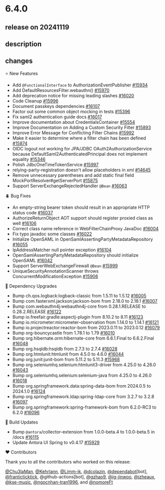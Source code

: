 # 6.4.0

## release on 20241119
## description
## changes
⭐ New Features

* Add <code>@FunctionalInterface</code> to AuthorizationEventPublisher <a href="https://github.com/spring-projects/spring-security/pull/15934" data-hovercard-type="pull_request" data-hovercard-url="/spring-projects/spring-security/pull/15934/hovercard">#15934</a>
* Add DefaultResourcesFilter.webauthn() <a href="https://github.com/spring-projects/spring-security/pull/15970" data-hovercard-type="pull_request" data-hovercard-url="/spring-projects/spring-security/pull/15970/hovercard">#15970</a>
* Add deprecation notice for missing leading slashes <a href="https://github.com/spring-projects/spring-security/issues/16020" data-hovercard-type="issue" data-hovercard-url="/spring-projects/spring-security/issues/16020/hovercard">#16020</a>
* Code Cleanup <a href="https://github.com/spring-projects/spring-security/pull/15996" data-hovercard-type="pull_request" data-hovercard-url="/spring-projects/spring-security/pull/15996/hovercard">#15996</a>
* Document passkeys dependencies <a href="https://github.com/spring-projects/spring-security/issues/16107" data-hovercard-type="issue" data-hovercard-url="/spring-projects/spring-security/issues/16107/hovercard">#16107</a>
* Factor out some common object mocking in tests <a href="https://github.com/spring-projects/spring-security/pull/15396" data-hovercard-type="pull_request" data-hovercard-url="/spring-projects/spring-security/pull/15396/hovercard">#15396</a>
* Fix saml2 authentication guide docs <a href="https://github.com/spring-projects/spring-security/pull/16017" data-hovercard-type="pull_request" data-hovercard-url="/spring-projects/spring-security/pull/16017/hovercard">#16017</a>
* Improve documentation about CredentialsContainer <a href="https://github.com/spring-projects/spring-security/pull/15554" data-hovercard-type="pull_request" data-hovercard-url="/spring-projects/spring-security/pull/15554/hovercard">#15554</a>
* Improve Documentation on Adding a Custom Security Filter <a href="https://github.com/spring-projects/spring-security/issues/15893" data-hovercard-type="issue" data-hovercard-url="/spring-projects/spring-security/issues/15893/hovercard">#15893</a>
* Improve Error Message for Conflicting Filter Chains <a href="https://github.com/spring-projects/spring-security/pull/15992" data-hovercard-type="pull_request" data-hovercard-url="/spring-projects/spring-security/pull/15992/hovercard">#15992</a>
* Make it easier to determine where a filter chain has been defined <a href="https://github.com/spring-projects/spring-security/issues/15874" data-hovercard-type="issue" data-hovercard-url="/spring-projects/spring-security/issues/15874/hovercard">#15874</a>
* OIDC logout not working for JPA/JDBC OAuth2AuthorizationService because DefaultSaml2AuthenticatedPrincipal does not implement equality <a href="https://github.com/spring-projects/spring-security/issues/15346" data-hovercard-type="issue" data-hovercard-url="/spring-projects/spring-security/issues/15346/hovercard">#15346</a>
* Polish JdbcOneTimeTokenService <a href="https://github.com/spring-projects/spring-security/pull/15997" data-hovercard-type="pull_request" data-hovercard-url="/spring-projects/spring-security/pull/15997/hovercard">#15997</a>
* relying-party-registration doesn't allow placeholders in xml <a href="https://github.com/spring-projects/spring-security/issues/14645" data-hovercard-type="issue" data-hovercard-url="/spring-projects/spring-security/issues/14645/hovercard">#14645</a>
* Remove unnecessary parentheses and add static final field MockPortResolver#getServerPort <a href="https://github.com/spring-projects/spring-security/pull/15875" data-hovercard-type="pull_request" data-hovercard-url="/spring-projects/spring-security/pull/15875/hovercard">#15875</a>
* Support ServerExchangeRejectedHandler <code>@Bean</code> <a href="https://github.com/spring-projects/spring-security/issues/16063" data-hovercard-type="issue" data-hovercard-url="/spring-projects/spring-security/issues/16063/hovercard">#16063</a>

🪲 Bug Fixes

* An empty-string bearer token should result in an appropriate HTTP status code <a href="https://github.com/spring-projects/spring-security/issues/16037" data-hovercard-type="issue" data-hovercard-url="/spring-projects/spring-security/issues/16037/hovercard">#16037</a>
* AuthorizeReturnObject AOT support should register proxied class as well <a href="https://github.com/spring-projects/spring-security/issues/16106" data-hovercard-type="issue" data-hovercard-url="/spring-projects/spring-security/issues/16106/hovercard">#16106</a>
* Correct class name reference in WebFilterChainProxy JavaDoc <a href="https://github.com/spring-projects/spring-security/pull/16004" data-hovercard-type="pull_request" data-hovercard-url="/spring-projects/spring-security/pull/16004/hovercard">#16004</a>
* Fix typo javadoc some classes <a href="https://github.com/spring-projects/spring-security/pull/16022" data-hovercard-type="pull_request" data-hovercard-url="/spring-projects/spring-security/pull/16022/hovercard">#16022</a>
* Initialize OpenSAML in OpenSamlAssertingPartyMetadataRepository <a href="https://github.com/spring-projects/spring-security/pull/16055" data-hovercard-type="pull_request" data-hovercard-url="/spring-projects/spring-security/pull/16055/hovercard">#16055</a>
* IpAddressMatcher null pointer exception <a href="https://github.com/spring-projects/spring-security/issues/16104" data-hovercard-type="issue" data-hovercard-url="/spring-projects/spring-security/issues/16104/hovercard">#16104</a>
* OpenSamlAssertingPartyMetadataRepository should initialize OpenSAML <a href="https://github.com/spring-projects/spring-security/issues/16042" data-hovercard-type="issue" data-hovercard-url="/spring-projects/spring-security/issues/16042/hovercard">#16042</a>
* Support ServerWebExchangeFirewall <code>@Bean</code> <a href="https://github.com/spring-projects/spring-security/issues/15999" data-hovercard-type="issue" data-hovercard-url="/spring-projects/spring-security/issues/15999/hovercard">#15999</a>
* UniqueSecurityAnnotationScanner throws ConcurrentModificationException <a href="https://github.com/spring-projects/spring-security/issues/15906" data-hovercard-type="issue" data-hovercard-url="/spring-projects/spring-security/issues/15906/hovercard">#15906</a>

🔨 Dependency Upgrades

* Bump ch.qos.logback:logback-classic from 1.5.11 to 1.5.12 <a href="https://github.com/spring-projects/spring-security/pull/16005" data-hovercard-type="pull_request" data-hovercard-url="/spring-projects/spring-security/pull/16005/hovercard">#16005</a>
* Bump com.fasterxml.jackson:jackson-bom from 2.18.0 to 2.18.1 <a href="https://github.com/spring-projects/spring-security/pull/16007" data-hovercard-type="pull_request" data-hovercard-url="/spring-projects/spring-security/pull/16007/hovercard">#16007</a>
* Bump com.webauthn4j:webauthn4j-core from 0.28.1.RELEASE to 0.28.2.RELEASE <a href="https://github.com/spring-projects/spring-security/pull/16122" data-hovercard-type="pull_request" data-hovercard-url="/spring-projects/spring-security/pull/16122/hovercard">#16122</a>
* Bump io.freefair.gradle:aspectj-plugin from 8.10.2 to 8.11 <a href="https://github.com/spring-projects/spring-security/pull/16123" data-hovercard-type="pull_request" data-hovercard-url="/spring-projects/spring-security/pull/16123/hovercard">#16123</a>
* Bump io.micrometer:micrometer-observation from 1.14.0 to 1.14.1 <a href="https://github.com/spring-projects/spring-security/pull/16121" data-hovercard-type="pull_request" data-hovercard-url="/spring-projects/spring-security/pull/16121/hovercard">#16121</a>
* Bump io.projectreactor:reactor-bom from 2023.0.11 to 2023.0.12 <a href="https://github.com/spring-projects/spring-security/pull/16079" data-hovercard-type="pull_request" data-hovercard-url="/spring-projects/spring-security/pull/16079/hovercard">#16079</a>
* Bump org-bouncycastle from 1.78.1 to 1.79 <a href="https://github.com/spring-projects/spring-security/pull/16010" data-hovercard-type="pull_request" data-hovercard-url="/spring-projects/spring-security/pull/16010/hovercard">#16010</a>
* Bump org.hibernate.orm:hibernate-core from 6.6.1.Final to 6.6.2.Final <a href="https://github.com/spring-projects/spring-security/pull/16048" data-hovercard-type="pull_request" data-hovercard-url="/spring-projects/spring-security/pull/16048/hovercard">#16048</a>
* Bump org.hsqldb:hsqldb from 2.7.3 to 2.7.4 <a href="https://github.com/spring-projects/spring-security/pull/16028" data-hovercard-type="pull_request" data-hovercard-url="/spring-projects/spring-security/pull/16028/hovercard">#16028</a>
* Bump org.htmlunit:htmlunit from 4.5.0 to 4.6.0 <a href="https://github.com/spring-projects/spring-security/pull/16044" data-hovercard-type="pull_request" data-hovercard-url="/spring-projects/spring-security/pull/16044/hovercard">#16044</a>
* Bump org.junit:junit-bom from 5.11.2 to 5.11.3 <a href="https://github.com/spring-projects/spring-security/pull/15968" data-hovercard-type="pull_request" data-hovercard-url="/spring-projects/spring-security/pull/15968/hovercard">#15968</a>
* Bump org.seleniumhq.selenium:htmlunit3-driver from 4.25.0 to 4.26.0 <a href="https://github.com/spring-projects/spring-security/pull/16043" data-hovercard-type="pull_request" data-hovercard-url="/spring-projects/spring-security/pull/16043/hovercard">#16043</a>
* Bump org.seleniumhq.selenium:selenium-java from 4.25.0 to 4.26.0 <a href="https://github.com/spring-projects/spring-security/pull/16018" data-hovercard-type="pull_request" data-hovercard-url="/spring-projects/spring-security/pull/16018/hovercard">#16018</a>
* Bump org.springframework.data:spring-data-bom from 2024.0.5 to 2024.1.0 <a href="https://github.com/spring-projects/spring-security/pull/16124" data-hovercard-type="pull_request" data-hovercard-url="/spring-projects/spring-security/pull/16124/hovercard">#16124</a>
* Bump org.springframework.ldap:spring-ldap-core from 3.2.7 to 3.2.8 <a href="https://github.com/spring-projects/spring-security/pull/16097" data-hovercard-type="pull_request" data-hovercard-url="/spring-projects/spring-security/pull/16097/hovercard">#16097</a>
* Bump org.springframework:spring-framework-bom from 6.2.0-RC3 to 6.2.0 <a href="https://github.com/spring-projects/spring-security/pull/16096" data-hovercard-type="pull_request" data-hovercard-url="/spring-projects/spring-security/pull/16096/hovercard">#16096</a>

🔩 Build Updates

* Bump <code>@antora</code>/collector-extension from 1.0.0-beta.4 to 1.0.0-beta.5 in /docs <a href="https://github.com/spring-projects/spring-security/pull/16115" data-hovercard-type="pull_request" data-hovercard-url="/spring-projects/spring-security/pull/16115/hovercard">#16115</a>
* Update Antora UI Spring to v0.4.17 <a href="https://github.com/spring-projects/spring-security/pull/15929" data-hovercard-type="pull_request" data-hovercard-url="/spring-projects/spring-security/pull/15929/hovercard">#15929</a>

❤️ Contributors

Thank you to all the contributors who worked on this release:

<a class="user-mention notranslate" data-hovercard-type="user" data-hovercard-url="/users/Chu3laMan/hovercard" data-octo-click="hovercard-link-click" data-octo-dimensions="link_type:self" href="https://github.com/Chu3laMan">@Chu3laMan</a>, <a class="user-mention notranslate" data-hovercard-type="user" data-hovercard-url="/users/Kehrlann/hovercard" data-octo-click="hovercard-link-click" data-octo-dimensions="link_type:self" href="https://github.com/Kehrlann">@Kehrlann</a>, <a class="user-mention notranslate" data-hovercard-type="user" data-hovercard-url="/users/Limm-jk/hovercard" data-octo-click="hovercard-link-click" data-octo-dimensions="link_type:self" href="https://github.com/Limm-jk">@Limm-jk</a>, <a class="user-mention notranslate" data-hovercard-type="user" data-hovercard-url="/users/dcolazin/hovercard" data-octo-click="hovercard-link-click" data-octo-dimensions="link_type:self" href="https://github.com/dcolazin">@dcolazin</a>, <a class="user-mention notranslate" data-hovercard-type="organization" data-hovercard-url="/orgs/dependabot/hovercard" data-octo-click="hovercard-link-click" data-octo-dimensions="link_type:self" href="https://github.com/dependabot">@dependabot</a>[bot], <a class="user-mention notranslate" data-hovercard-type="user" data-hovercard-url="/users/franticticktick/hovercard" data-octo-click="hovercard-link-click" data-octo-dimensions="link_type:self" href="https://github.com/franticticktick">@franticticktick</a>, @github-actions[bot], <a class="user-mention notranslate" data-hovercard-type="user" data-hovercard-url="/users/gzhao9/hovercard" data-octo-click="hovercard-link-click" data-octo-dimensions="link_type:self" href="https://github.com/gzhao9">@gzhao9</a>, <a class="user-mention notranslate" data-hovercard-type="user" data-hovercard-url="/users/ig-jinwoo/hovercard" data-octo-click="hovercard-link-click" data-octo-dimensions="link_type:self" href="https://github.com/ig-jinwoo">@ig-jinwoo</a>, <a class="user-mention notranslate" data-hovercard-type="user" data-hovercard-url="/users/jzheaux/hovercard" data-octo-click="hovercard-link-click" data-octo-dimensions="link_type:self" href="https://github.com/jzheaux">@jzheaux</a>, <a class="user-mention notranslate" data-hovercard-type="user" data-hovercard-url="/users/kse-music/hovercard" data-octo-click="hovercard-link-click" data-octo-dimensions="link_type:self" href="https://github.com/kse-music">@kse-music</a>, <a class="user-mention notranslate" data-hovercard-type="user" data-hovercard-url="/users/ngocnhan-tran1996/hovercard" data-octo-click="hovercard-link-click" data-octo-dimensions="link_type:self" href="https://github.com/ngocnhan-tran1996">@ngocnhan-tran1996</a>, and <a class="user-mention notranslate" data-hovercard-type="user" data-hovercard-url="/users/nomoreFt/hovercard" data-octo-click="hovercard-link-click" data-octo-dimensions="link_type:self" href="https://github.com/nomoreFt">@nomoreFt</a>


